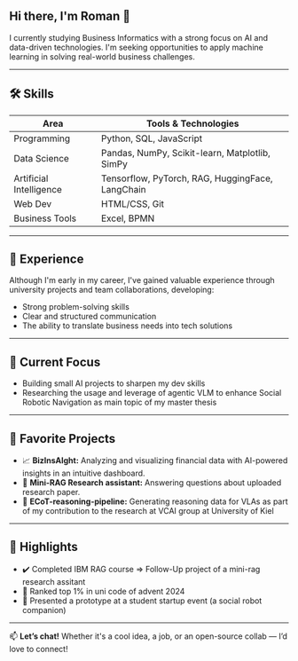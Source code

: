 ## Hi there, I'm Roman 👋

I currently studying Business Informatics with a strong focus on AI and data-driven technologies. I'm seeking opportunities to apply machine learning in solving real-world business challenges.

---

## 🛠️ Skills

| Area                    | Tools & Technologies                                |
|-------------------------|-----------------------------------------------------|
| Programming             | Python, SQL, JavaScript                             |
| Data Science            | Pandas, NumPy, Scikit-learn, Matplotlib, SimPy      |
| Artificial Intelligence | Tensorflow, PyTorch, RAG, HuggingFace, LangChain    |
| Web Dev                 | HTML/CSS, Git                                       |
| Business Tools          | Excel, BPMN                                         |

---

## 💼 Experience

Although I'm early in my career, I've gained valuable experience through university projects and team collaborations, developing:
- Strong problem-solving skills
- Clear and structured communication
- The ability to translate business needs into tech solutions

---

## 🌱 Current Focus

- Building small AI projects to sharpen my dev skills
- Researching the usage and leverage of agentic VLM to enhance Social Robotic Navigation as main topic of my master thesis

---

## 📌 Favorite Projects

- 📈 **BizInsAIght:** Analyzing and visualizing financial data with AI-powered insights in an intuitive dashboard.
- 🏫 **Mini-RAG Research assistant:** Answering questions about uploaded research paper.
- 🧠 **ECoT-reasoning-pipeline:** Generating reasoning data for VLAs as part of my contribution to the research at VCAI group at University of Kiel

---

## 🏅 Highlights

- ✔️ Completed IBM RAG course => Follow-Up project of a mini-rag research assitant
- 🥇 Ranked top 1% in uni code of advent 2024
- 🚀 Presented a prototype at a student startup event (a social robot companion)

---

📫 **Let’s chat!** Whether it's a cool idea, a job, or an open-source collab — I’d love to connect!
